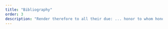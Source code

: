 ```yaml
---
title: "Bibliography"
order: 3
description: "Render therefore to all their due: ... honor to whom honor."
---
```

